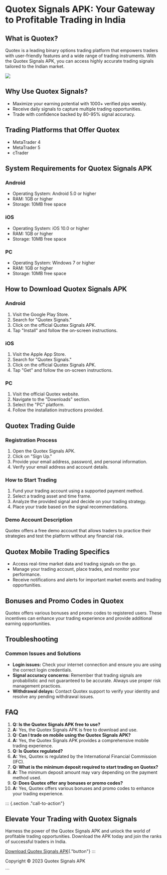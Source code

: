 

# Quotex Signals APK: Your Gateway to Profitable Trading in India




## What is Quotex?

Quotex is a leading binary options trading platform that empowers
traders with user-friendly features and a wide range of trading
instruments. With the Quotex Signals APK, you can access highly accurate
trading signals tailored to the Indian market.

[![](https://static.quotex.io/files/8_en/300_250.jpg)](https://traff.sbs/brokerqxsignupf)

## Why Use Quotex Signals?

-   Maximize your earning potential with 1000+ verified pips weekly.
-   Receive daily signals to capture multiple trading opportunities.
-   Trade with confidence backed by 80-95% signal accuracy.

## Trading Platforms that Offer Quotex

-   MetaTrader 4
-   MetaTrader 5
-   cTrader

## System Requirements for Quotex Signals APK

### Android

-   Operating System: Android 5.0 or higher
-   RAM: 1GB or higher
-   Storage: 10MB free space

### iOS

-   Operating System: iOS 10.0 or higher
-   RAM: 1GB or higher
-   Storage: 10MB free space

### PC

-   Operating System: Windows 7 or higher
-   RAM: 1GB or higher
-   Storage: 10MB free space

## How to Download Quotex Signals APK

### Android

1.  Visit the Google Play Store.
2.  Search for "Quotex Signals."
3.  Click on the official Quotex Signals APK.
4.  Tap "Install" and follow the on-screen instructions.

### iOS

1.  Visit the Apple App Store.
2.  Search for "Quotex Signals."
3.  Click on the official Quotex Signals APK.
4.  Tap "Get" and follow the on-screen instructions.

### PC

1.  Visit the official Quotex website.
2.  Navigate to the "Downloads" section.
3.  Select the "PC" platform.
4.  Follow the installation instructions provided.

## Quotex Trading Guide

### Registration Process

1.  Open the Quotex Signals APK.
2.  Click on "Sign Up."
3.  Provide your email address, password, and personal information.
4.  Verify your email address and account details.

### How to Start Trading

1.  Fund your trading account using a supported payment method.
2.  Select a trading asset and time frame.
3.  Analyze the provided signal and decide on your trading strategy.
4.  Place your trade based on the signal recommendations.

### Demo Account Description

Quotex offers a free demo account that allows traders to practice their
strategies and test the platform without any financial risk.

## Quotex Mobile Trading Specifics

-   Access real-time market data and trading signals on the go.
-   Manage your trading account, place trades, and monitor your
    performance.
-   Receive notifications and alerts for important market events and
    trading opportunities.

## Bonuses and Promo Codes in Quotex

Quotex offers various bonuses and promo codes to registered users. These
incentives can enhance your trading experience and provide additional
earning opportunities.

## Troubleshooting

### Common Issues and Solutions

-   **Login issues:** Check your internet connection and ensure you are
    using the correct login credentials.
-   **Signal accuracy concerns:** Remember that trading signals are
    probabilistic and not guaranteed to be accurate. Always use proper
    risk management practices.
-   **Withdrawal delays:** Contact Quotex support to verify your
    identity and resolve any pending withdrawal issues.

## FAQ

1.  **Q: Is the Quotex Signals APK free to use?**
2.  **A:** Yes, the Quotex Signals APK is free to download and use.
3.  **Q: Can I trade on mobile using the Quotex Signals APK?**
4.  **A:** Yes, the Quotex Signals APK provides a comprehensive mobile
    trading experience.
5.  **Q: Is Quotex regulated?**
6.  **A:** Yes, Quotex is regulated by the International Financial
    Commission (IFC).
7.  **Q: What is the minimum deposit required to start trading on
    Quotex?**
8.  **A:** The minimum deposit amount may vary depending on the payment
    method used.
9.  **Q: Does Quotex offer any bonuses or promo codes?**
10. **A:** Yes, Quotex offers various bonuses and promo codes to enhance
    your trading experience.

::: {.section ."call-to-action"}
## Elevate Your Trading with Quotex Signals

Harness the power of the Quotex Signals APK and unlock the world of
profitable trading opportunities. Download the APK today and join the
ranks of successful traders in India.

[Download Quotex Signals
APK](\%22https://traff.sbs/brokerqxsignup\%22){."button"}
:::

Copyright © 2023 Quotex Signals APK

\`\`\`

